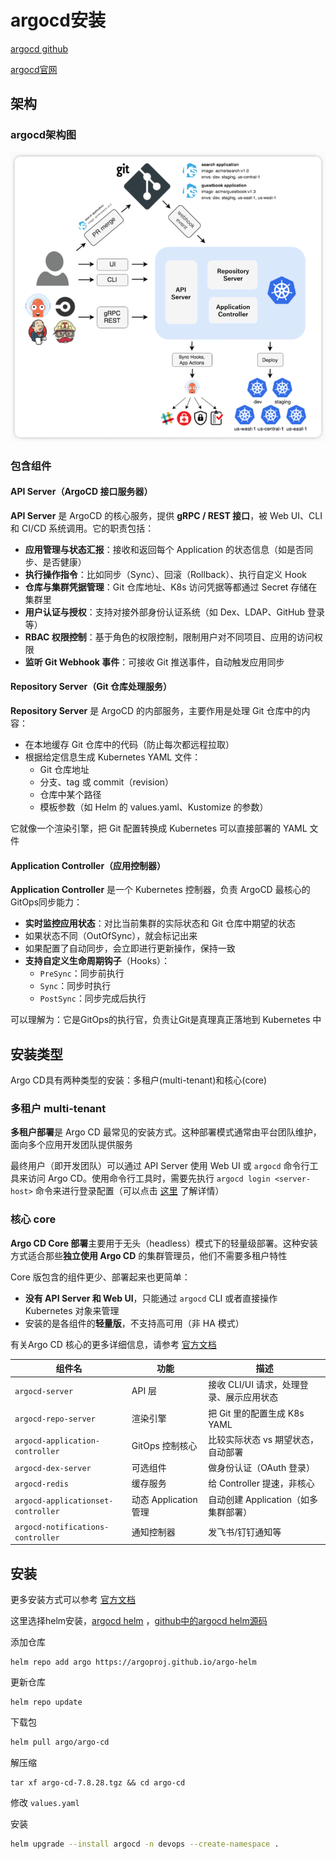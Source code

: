 # argocd安装

[argocd github](https://github.com/argoproj/argo-cd)

[argocd官网](https://argo-cd.readthedocs.io/)



## 架构

### argocd架构图

![iShot_2025-04-25_16.57.41](https://raw.githubusercontent.com/pptfz/picgo-images/master/img/iShot_2025-04-25_16.57.41.png)







### 包含组件

#### API Server（ArgoCD 接口服务器）

**API Server** 是 ArgoCD 的核心服务，提供 **gRPC / REST 接口**，被 Web UI、CLI 和 CI/CD 系统调用。它的职责包括：

-  **应用管理与状态汇报**：接收和返回每个 Application 的状态信息（如是否同步、是否健康）
-  **执行操作指令**：比如同步（Sync）、回滚（Rollback）、执行自定义 Hook
-  **仓库与集群凭据管理**：Git 仓库地址、K8s 访问凭据等都通过 Secret 存储在集群里
-  **用户认证与授权**：支持对接外部身份认证系统（如 Dex、LDAP、GitHub 登录等）
-  **RBAC 权限控制**：基于角色的权限控制，限制用户对不同项目、应用的访问权限
-  **监听 Git Webhook 事件**：可接收 Git 推送事件，自动触发应用同步



#### Repository Server（Git 仓库处理服务）

**Repository Server** 是 ArgoCD 的内部服务，主要作用是处理 Git 仓库中的内容：

- 在本地缓存 Git 仓库中的代码（防止每次都远程拉取）
- 根据给定信息生成 Kubernetes YAML 文件：
  - Git 仓库地址
  - 分支、tag 或 commit（revision）
  - 仓库中某个路径
  - 模板参数（如 Helm 的 values.yaml、Kustomize 的参数）

它就像一个渲染引擎，把 Git 配置转换成 Kubernetes 可以直接部署的 YAML 文件



#### Application Controller（应用控制器）

**Application Controller** 是一个 Kubernetes 控制器，负责 ArgoCD 最核心的GitOps同步能力：

-  **实时监控应用状态**：对比当前集群的实际状态和 Git 仓库中期望的状态
- 如果状态不同（OutOfSync），就会标记出来
- 如果配置了自动同步，会立即进行更新操作，保持一致
- **支持自定义生命周期钩子**（Hooks）：
  - `PreSync`：同步前执行
  - `Sync`：同步时执行
  - `PostSync`：同步完成后执行

可以理解为：它是GitOps的执行官，负责让Git是真理真正落地到 Kubernetes 中









## 安装类型

Argo CD具有两种类型的安装：多租户(multi-tenant)和核心(core)

### 多租户	multi-tenant

**多租户部署**是 Argo CD 最常见的安装方式。这种部署模式通常由平台团队维护，面向多个应用开发团队提供服务

最终用户（即开发团队）可以通过 API Server 使用 Web UI 或 `argocd` 命令行工具来访问 Argo CD。使用命令行工具时，需要先执行 `argocd login <server-host>` 命令来进行登录配置（可以点击 [这里](https://argo-cd.readthedocs.io/en/stable/user-guide/commands/argocd_login/) 了解详情）





### 核心	core

**Argo CD Core 部署**主要用于无头（headless）模式下的轻量级部署。这种安装方式适合那些**独立使用 Argo CD** 的集群管理员，他们不需要多租户特性

Core 版包含的组件更少、部署起来也更简单：

- **没有 API Server 和 Web UI**，只能通过 `argocd` CLI 或者直接操作 Kubernetes 对象来管理
- 安装的是各组件的**轻量版**，不支持高可用（非 HA 模式）

有关Argo CD 核心的更多详细信息，请参考 [官方文档](https://argo-cd.readthedocs.io/en/stable/operator-manual/core/)



| 组件名                             | 功能                  | 描述                                     |
| ---------------------------------- | --------------------- | ---------------------------------------- |
| `argocd-server`                    | API 层                | 接收 CLI/UI 请求，处理登录、展示应用状态 |
| `argocd-repo-server`               | 渲染引擎              | 把 Git 里的配置生成 K8s YAML             |
| `argocd-application-controller`    | GitOps 控制核心       | 比较实际状态 vs 期望状态，自动部署       |
| `argocd-dex-server`                | 可选组件              | 做身份认证（OAuth 登录）                 |
| `argocd-redis`                     | 缓存服务              | 给 Controller 提速，非核心               |
| `argocd-applicationset-controller` | 动态 Application 管理 | 自动创建 Application（如多集群部署）     |
| `argocd-notifications-controller`  | 通知控制器            | 发飞书/钉钉通知等                        |





## 安装

更多安装方式可以参考 [官方文档](https://argo-cd.readthedocs.io/en/stable/operator-manual/installation/)

这里选择helm安装，[argocd helm](https://artifacthub.io/packages/helm/argo-cd-oci/argo-cd) ，[github中的argocd helm源码](https://github.com/argoproj/argo-helm/tree/main/charts/argo-cd)



添加仓库

```shell
helm repo add argo https://argoproj.github.io/argo-helm
```



更新仓库

```shell
helm repo update
```



下载包

```bash
helm pull argo/argo-cd
```



解压缩

```shell
tar xf argo-cd-7.8.28.tgz && cd argo-cd
```



修改 `values.yaml`



安装

```bash
helm upgrade --install argocd -n devops --create-namespace .
```

